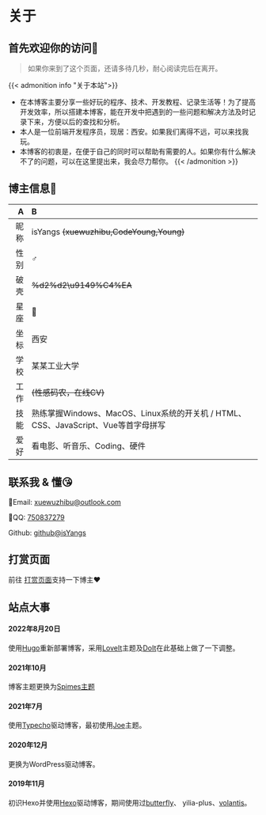 # 关于


## 首先欢迎你的访问🥳
> 如果你来到了这个页面，还请多待几秒，耐心阅读完后在离开。

{{< admonition info "关于本站">}}
* 在本博客主要分享一些好玩的程序、技术、开发教程、记录生活等！为了提高开发效率，所以搭建本博客，能在开发中把遇到的一些问题和解决方法及时记录下来，方便以后的查找和分析。
* 本人是一位前端开发程序员，现居：西安。如果我们离得不远，可以来找我玩。
* 本博客的初衷是，在便于自己的同时可以帮助有需要的人。如果你有什么解决不了的问题，可以在这里提出来，我会尽力帮你。
{{< /admonition >}}

## 博主信息📰
| A | B |
| ----: | :---- |
| 昵称 | isYangs ~~(xuewuzhibu,CodeYoung,Young)~~ |
| 性别 | ♂ |
| 破壳 | ~~%d2%d2\u9149%C4%EA~~ |
| 星座 | 🐂 |
| 坐标 | 西安 |
| 学校 | 某某工业大学 |
| 工作 | ~~(性感码农，在线CV)~~ |
| 技能 | 熟练掌握Windows、MacOS、Linux系统的开关机 / HTML、CSS、JavaScript、Vue等首字母拼写 |
| 爱好 | 看电影、听音乐、Coding、硬件 |

## 联系我 & 懂😘
📧Email: <xuewuzhibu@outlook.com>

🐧QQ: [750837279](https://wpa.qq.com/msgrd?v=3&uin=750837279&site=qq&menu=yes)

<i class="fab fa-github" style="font-size:17px;"></i> Github: [github@isYangs](https://github.com/isYangs)

## 打赏页面

前往 [打赏页面](/donation)支持一下博主❤️

## 站点大事
#### 2022年8月20日
使用[Hugo](https://gohugo.io)重新部署博客，采用[LoveIt](https://hugoloveit.com/zh-cn)主题及[DoIt](https://hugodoit.pages.dev)在此基础上做了一下调整。
#### 2021年10月
博客主题更换为[Spimes主题](https://www.dpaoz.com/85)
#### 2021年7月
使用[Typecho](https://typecho.org)驱动博客，最初使用[Joe](https://78.al/post/107.html)主题。
#### 2020年12月
更换为WordPress驱动博客。
#### 2019年11月
初识Hexo并使用[Hexo](https://hexo.io)驱动博客，期间使用过[butterfly](https://butterfly.js.org)、
yilia-plus、[volantis](https://volantis.js.org)。
